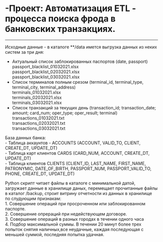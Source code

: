 # -Проект: Автоматизация ETL - процесса поиска фрода в банковских транзакциях.
---
Исходные данные -  в каталоге **/data  имется выгрузка данных из неких систем за три дня:
- Актуальный список заблокированных паспортов
(date, passport)<br>
passport_blacklist_01032021.xlsx<br>
passport_blacklist_02032021.xlsx<br>
passport_blacklist_03032021.xlsx
- Список терминалов полным срезом (terminal_id, terminal_type, terminal_city, terminal_address)<br>
terminals_01032021.xlsx<br>
terminals_02032021.xlsx <br>
terminals_03032021.xlsx
- Список транзакций за текущих день (transaction_id; transaction_date; amount; card_num; oper_type; oper_result; terminal)<br>
transactions_01032021.txt  <br>
transactions_02032021.txt <br>
transactions_03032021.txt <br>
</p>База данных банка:<br>
- Таблица аккаунтов - ACCOUNTS (ACCOUNT, VALID_TO, CLIENT, CREATE_DT, UPDATE_DT)<br>
- Таблица карт клиентов CARDS (CARD_NUM, ACCOUNT, CREATE_DT, UPDATE_DT)<br>
- Таблица клиентов CLIENTS (CLIENT_ID, LAST_NAME, FIRST_NAME, PATRONYMIC, DATE_OF_BIRTH, PASSPORT_NUM, PASSPORT_VALID_TO, PHONE, CREATE_DT, UPDATE_DT)<br>

</p>Python скрипт читает файлы в каталоге с минимальной датой, загружает данные в хранилище даных, перемещает прочитанные файлы в каталог /backup, строит витрину отчетности из данных в хранилище по слудующим признакам:<br>
1. Совершение операций при просроченном или заблокированном паспорте.</br>
2. Совершение опрераций при недействующем договоре.</br>
3. Совершение операций в разных городах в течении одного часа</br>
4. Подбор максимальной суммы. В течении 20 минут более трех попыток снятия наличных,все неудачные, каждая последующая с меньшей суммой, последняя попытка удачная. <br>
